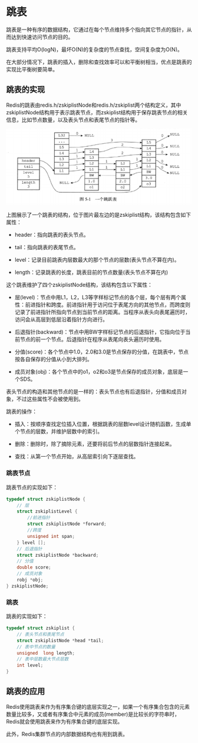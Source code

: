 # 跳表

跳表是一种有序的数据结构，它通过在每个节点维持多个指向其它节点的指针，从而达到快速访问节点的目的。

跳表支持平均O(logN)，最坏O(N)的复杂度的节点查找，空间复杂度为O(N)。

在大部分情况下，跳表的插入，删除和查找效率可以和平衡树相当，优点是跳表的实现比平衡树要简单。

## 跳表的实现

Redis的跳表由redis.h/zskiplistNode和redis.h/zskiplist两个结构定义，其中zskiplistNode结构用于表示跳表节点，而zskiplist结构用于保存跳表节点的相关信息，比如节点数量，以及表头节点和表尾节点的指针等。

![](../assets/b91300342bd14a679529c10837966fb0_1.png)

上图展示了一个跳表的结构，位于图片最左边的是zskiplist结构，该结构包含如下属性：

- header：指向跳表的表头节点。

- tail：指向跳表的表尾节点。

- level：记录目前跳表内层数最大的那个节点的层数(表头节点不算在内)。

- length：记录跳表的长度，跳表目前的节点数量(表头节点不算在内)

这个跳表维护了四个zskiplistNode结构，该结构包含以下属性：

- 层(level)：节点中用L1，L2，L3等字样标记节点的各个层，每个层有两个属性：前进指针和跨度。前进指针用于访问位于表尾方向的其他节点，而跨度则记录了前进指针所指向节点到当前节点的距离。当程序从表头向表尾遍历时，访问会从高层到低层沿着指针方向进行。

- 后退指针(backward)：节点中用BW字样标记节点的后退指针，它指向位于当前节点的前一个节点。后退指针在程序从表尾向表头遍历时使用。

- 分值(score)：各个节点中1.0，2.0和3.0是节点保存的分值，在跳表中，节点按各自保存的分值从小到大排列。

- 成员对象(obj)：各个节点中的o1，o2和o3是节点保存的成员对象，底层是一个SDS。

表头节点的构造和其他节点的是一样的：表头节点也有后退指针，分值和成员对象，不过这些属性不会被使用到。

跳表的操作：

- 插入：按顺序查找定位插入位置，根据跳表的层数level设计随机函数，生成单个节点的层数，并维护层数中的索引。

- 删除：删除时，除了摘除元素，还要将前后节点的层数指针连接起来。

- 查找：从第一个节点开始，从高层索引向下逐层查找。

### 跳表节点

跳表节点的实现如下：

```c
typedef struct zskiplistNode {
    // 层
    struct zskiplistLevel {
        //前进指针
        struct zskiplistNode *forward;
        //跨度
        unsigned int span;
    } level [];
    // 后退指针
    struct zskiplistNode *backward;
    // 分值
    double score;
    // 成员对象
    robj *obj;
} zskiplistNode;
```

### 跳表

跳表的实现如下：

```c
typedef struct zskiplist {
    // 表头节点和表尾节点
    struct zskiplistNode *head *tail;
    // 表中节点的数量
    unsigned  long length;
    // 表中层数最大节点层数
    int level;
}
```

## 跳表的应用

Redis使用跳表来作为有序集合键的底层实现之一，如果一个有序集合包含的元素数量比较多，又或者有序集合中元素的成员(member)是比较长的字符串时，Redis就会使用跳表来作为有序集合键的底层实现。

此外，Redis集群节点的内部数据结构也有用到跳表。

